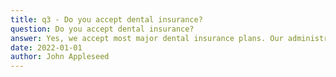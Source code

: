 ```yaml
---
title: q3 - Do you accept dental insurance?
question: Do you accept dental insurance?
answer: Yes, we accept most major dental insurance plans. Our administrative staff will be happy to assist you in understanding your coverage and maximizing your benefits.
date: 2022-01-01
author: John Appleseed
---
```


